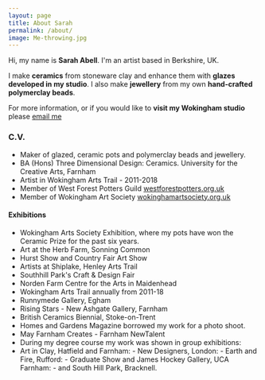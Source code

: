 ```yaml
---
layout: page
title: About Sarah
permalink: /about/
image: Me-throwing.jpg
---
```


Hi, my name is **Sarah Abell**. I'm an artist based in Berkshire, UK.

I make **ceramics** from stoneware clay and enhance them with **glazes developed in my studio**. I also make **jewellery** from my own **hand-crafted polymerclay beads**.

For more information, or if you would like to **visit my Wokingham studio** please [email me](mailto:sarahabellme@outlook.com)

### C.V.

*	Maker of glazed, ceramic pots and polymerclay beads and jewellery.
*	BA (Hons) Three Dimensional Design: Ceramics. University for the Creative Arts, Farnham
*	Artist in Wokingham Arts Trail - 2011-2018
*	Member of West Forest Potters Guild [westforestpotters.org.uk](http://westforestpotters.org.uk/)
*	Member of Wokingham Art Society [wokinghamartsociety.org.uk](https://wokinghamartsociety.org.uk/)


#### Exhibitions

* Wokingham Arts Society Exhibition, where my pots have won the Ceramic Prize for the past six years.
* Art at the Herb Farm, Sonning Common
* Hurst Show and Country Fair Art Show
* Artists at Shiplake, Henley Arts Trail
* Southhill Park's Craft & Design Fair
* Norden Farm Centre for the Arts in Maidenhead
* Wokingham Arts Trail annually from 2011-18
* Runnymede Gallery, Egham
* Rising Stars - New Ashgate Gallery, Farnham
* British Ceramics Biennial, Stoke-on-Trent
* Homes and Gardens Magazine borrowed my work for a photo shoot.
* May Farnham Creates - Farnham NewTalent
* During my degree course my work was shown in group exhibitions:
* Art in Clay, Hatfield and Farnham: - New Designers, London:  - Earth and Fire, Rufford:  - Graduate Show and James Hockey Gallery, UCA Farnham: - and South Hill Park, Bracknell.
